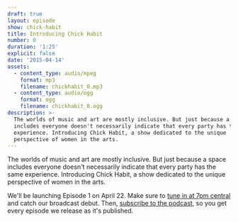 ```yaml
---
draft: true
layout: episode
show: chick-habit
title: Introducing Chick Habit
number: 0
duration: '1:25'
explicit: false
date: '2015-04-14'
assets:
  - content_type: audio/mpeg
    format: mp3
    filename: chickhabit_0.mp3
  - content_type: audio/ogg
    format: ogg
    filename: chickhabit_0.ogg
description: >-
  The worlds of music and art are mostly inclusive. But just because a space
  includes everyone doesn't necessarily indicate that every party has the same
  experience. Introducing Chick Habit, a show dedicated to the unique
  perspective of women in the arts.
---
```

The worlds of music and art are mostly inclusive. But just because a space includes everyone doesn't necessarily indicate that every party has the same experience. Introducing Chick Habit, a show dedicated to the unique perspective of women in the arts.

We'll be launching Episode 1 on April 22. Make sure to [tune in at 7pm central](http://nicholaswyoung.com/live) and catch our broadcast debut. Then, [subscribe to the podcast](http://nicholaswyoung.com/programs/chick-habit), so you get every episode we release as it's published.